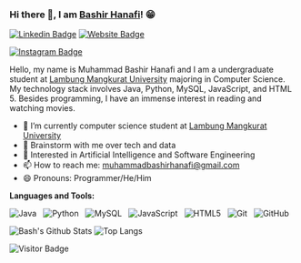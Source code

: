 ### Hi there 👋, I am [Bashir Hanafi](https://github.com/bashirhanafi)! 😁

[![Linkedin Badge](https://img.shields.io/badge/-LinkedIn-0e76a8?style=flat-square&logo=Linkedin&logoColor=white)](https://linkedin.com/in/bashirhanafi)
[![Website Badge](https://img.shields.io/badge/Website-3b5998?style=flat-square&logo=google-chrome&logoColor=white)](https://medium.com/@bashirhanafi/)
<!-- [![Twitter Badge](https://img.shields.io/badge/-Twitter-00acee?style=flat-square&logo=Twitter&logoColor=white)](https://twitter.com/iampavangandhi) -->
[![Instagram Badge](https://img.shields.io/badge/-Instagram-e4405f?style=flat-square&logo=Instagram&logoColor=white)](https://instagram.com/bashirhanafi/)
<!-- [![Telegram Badge](https://img.shields.io/badge/-Telegram-0088cc?style=flat-square&logo=Telegram&logoColor=white)](https://t.me/iampavangandhi) -->

Hello, my name is Muhammad Bashir Hanafi and I am a undergraduate student at [Lambung Mangkurat University](https://ulm.ac.id/) majoring in Computer Science. My technology stack involves Java, Python, MySQL, JavaScript, and HTML 5. Besides programming, I have an immense interest in reading and watching movies.

- 🔭 I’m currently computer science student at [Lambung Mangkurat University](https://ulm.ac.id/)
- 💬 Brainstorm with me over tech and data
- 🤔 Interested in Artificial Intelligence and Software Engineering
- 📫 How to reach me: muhammadbashirhanafi@gmail.com
- 😄 Pronouns: Programmer/He/Him

**Languages and Tools:** 

![Java](https://img.shields.io/badge/-Java-black?logo=java&style=social)&nbsp;&nbsp;
![Python](https://img.shields.io/badge/-Python-black?logo=Python&style=social)&nbsp;&nbsp;
![MySQL](https://img.shields.io/badge/-MySQL-black?logo=mysql&style=social)&nbsp;&nbsp;
![JavaScript](https://img.shields.io/badge/-JavaScript-black?logo=javascript&style=social)&nbsp;&nbsp;
![HTML5](https://img.shields.io/badge/-HTML5-black?logo=html5&style=social)&nbsp;&nbsp;
![Git](https://img.shields.io/badge/-Git-black?logo=git&style=social)&nbsp;&nbsp;
![GitHub](https://img.shields.io/badge/-GitHub-black?logo=github&style=social)&nbsp;&nbsp;

![Bash's Github Stats](https://github-readme-stats.vercel.app/api?username=bashirhanafi&count_private=true&show_icons=true&include_all_commits=true)
![Top Langs](https://github-readme-stats.vercel.app/api/top-langs/?username=bashirhanafi&hide=TeX&layout=compact)

![Visitor Badge](https://visitor-badge.laobi.icu/badge?page_id=bashirhanafi.bashirhanafi)

<!--
**bashirhanafi/bashirhanafi** is a ✨ _special_ ✨ repository because its `README.md` (this file) appears on your GitHub profile.

Here are some ideas to get you started:

- 🔭 I’m currently working on ...
- 🌱 I’m currently learning ...
- 👯 I’m looking to collaborate on ...
- 🤔 I’m looking for help with ...
- 💬 Ask me about ...
- 📫 How to reach me: ...
- 😄 Pronouns: ...
- ⚡ Fun fact: ...
-->
